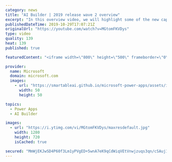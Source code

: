```yaml
---
category: news
title: "AI Builder | 2019 release wave 2 overview"
excerpt: "In this overview video, we will highlight some of the new capabilities included in the latest update to AI Builder within Power Apps that will help you plan and prepare for the upcoming updates with confidence.     Here are the capabilities covered:  • Building AI models  • Managing and sharing AI models"
publishedDateTime: 2019-10-29T17:07:21Z
originalUrl: "https://youtube.com/watch?v=MGtomFKVDys"
type: video
quality: 139
heat: 139
published: true

featuredContent: "<iframe width=\"800\" height=\"500\" frameborder=\"0\" src=\"https://www.youtube.com/embed/MGtomFKVDys\" allow=\"accelerometer; autoplay; encrypted-media; gyroscope; picture-in-picture\" allowfullscreen></iframe>"

provider:
  name: Microsoft
  domain: microsoft.com
  images:
    - url: "https://smartableai.github.io/microsoft-power-apps/assets/images/organizations/microsoft.com-50x50.jpg"
      width: 50
      height: 50

topics:
  - Power Apps
  - AI Builder

images:
  - url: "https://i.ytimg.com/vi/MGtomFKVDys/maxresdefault.jpg"
    width: 1280
    height: 720
    isCached: true

secured: "MmWjEKJwSD4P60f3Lm1yPVgED+5wnA7eK9qCdWiqVEtVnwjzuqs3qn/cSAuj1WyDRgHx3vj3ZMOUO6qKqIWReXjw+6MAolmPeB9nLcLxnD0d1NXSIqPhltJb0LSgFarj6pzpt7wDawFPVsivwCHtxQhfKluH7Xq+aBJ6L+nbOT5kqD7EZW90NEa1KPmqsXNPnaIe3nWwnuzHbyzXB3Mq2xycX/1hB4SvCjwbugF6OmPWTGz6wklLqis0/ISRtXginE6jsRj2lYxWCLpFGTx0Y2co7lhW6c5XcyeghdDV2srsTAhpsPlU8hpnrqS3mM+NUsYYodoKf+4vqwuHB+gDcAouyhxS9YYiTpEwsYQ/90+gc7C6/aTXS2T8ilpi2LdOH4p7bm0ueIvJQjz73g5UyePVPOxPKXPpRbV9Q0X9y6EQJc1H/FMS0A6SiNVJz+pT;9wCpuBmAvR+GWvSsZHA2MQ=="
---
```



